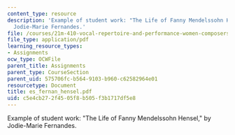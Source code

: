 ```yaml
---
content_type: resource
description: 'Example of student work: "The Life of Fanny Mendelssohn Hensel," by
  Jodie-Marie Fernandes.'
file: /courses/21m-410-vocal-repertoire-and-performance-women-composers-spring-2007/c5e4cb272f4505f8b505f3b1717df5e8_es_fernan_hensel.pdf
file_type: application/pdf
learning_resource_types:
- Assignments
ocw_type: OCWFile
parent_title: Assignments
parent_type: CourseSection
parent_uid: 575706fc-b564-9103-b960-c62582964e01
resourcetype: Document
title: es_fernan_hensel.pdf
uid: c5e4cb27-2f45-05f8-b505-f3b1717df5e8
---
```

Example of student work: "The Life of Fanny Mendelssohn Hensel," by Jodie-Marie Fernandes.

